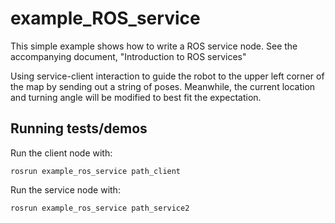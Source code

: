 # example_ROS_service
This simple example shows how to write a ROS service node.  See the accompanying document, "Introduction to ROS services"

Using service-client interaction to guide the robot to the upper left corner of the map by sending out a string of poses. Meanwhile, the current location and turning angle will be modified to best fit the expectation.

## Running tests/demos

Run the client node with:

`rosrun example_ros_service path_client`

Run the service node with:

`rosrun example_ros_service path_service2`
